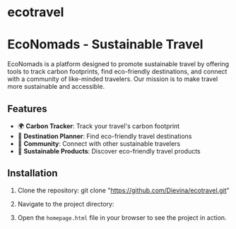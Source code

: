 # ecotravel
# EcoNomads - Sustainable Travel

EcoNomads is a platform designed to promote sustainable travel by offering tools to track carbon footprints, find eco-friendly destinations, and connect with a community of like-minded travelers. Our mission is to make travel more sustainable and accessible.

## Features
- 🌍 **Carbon Tracker**: Track your travel's carbon footprint
- 📍 **Destination Planner**: Find eco-friendly travel destinations
- 🤝 **Community**: Connect with other sustainable travelers
- 🧳 **Sustainable Products**: Discover eco-friendly travel products

## Installation
1. Clone the repository:
git clone "https://github.com/Dievina/ecotravel.git"

2. Navigate to the project directory:

3. Open the `homepage.html` file in your browser to see the project in action.


